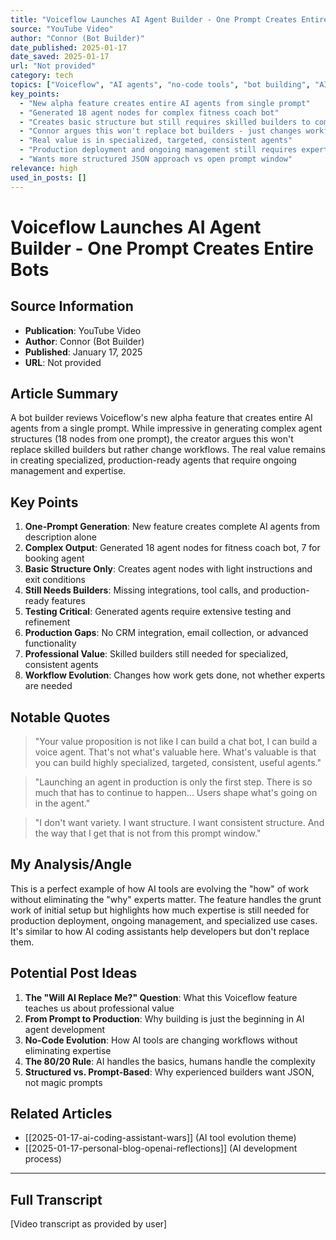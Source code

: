 ```yaml
---
title: "Voiceflow Launches AI Agent Builder - One Prompt Creates Entire Bots"
source: "YouTube Video"
author: "Connor (Bot Builder)"
date_published: 2025-01-17
date_saved: 2025-01-17
url: "Not provided"
category: tech
topics: ["Voiceflow", "AI agents", "no-code tools", "bot building", "AI automation"]
key_points: 
  - "New alpha feature creates entire AI agents from single prompt"
  - "Generated 18 agent nodes for complex fitness coach bot"
  - "Creates basic structure but still requires skilled builders to complete"
  - "Connor argues this won't replace bot builders - just changes workflow"
  - "Real value is in specialized, targeted, consistent agents"
  - "Production deployment and ongoing management still requires expertise"
  - "Wants more structured JSON approach vs open prompt window"
relevance: high
used_in_posts: []
---
```


# Voiceflow Launches AI Agent Builder - One Prompt Creates Entire Bots

## Source Information
- **Publication**: YouTube Video
- **Author**: Connor (Bot Builder)
- **Published**: January 17, 2025
- **URL**: Not provided

## Article Summary
A bot builder reviews Voiceflow's new alpha feature that creates entire AI agents from a single prompt. While impressive in generating complex agent structures (18 nodes from one prompt), the creator argues this won't replace skilled builders but rather change workflows. The real value remains in creating specialized, production-ready agents that require ongoing management and expertise.

## Key Points
1. **One-Prompt Generation**: New feature creates complete AI agents from description alone
2. **Complex Output**: Generated 18 agent nodes for fitness coach bot, 7 for booking agent
3. **Basic Structure Only**: Creates agent nodes with light instructions and exit conditions
4. **Still Needs Builders**: Missing integrations, tool calls, and production-ready features
5. **Testing Critical**: Generated agents require extensive testing and refinement
6. **Production Gaps**: No CRM integration, email collection, or advanced functionality
7. **Professional Value**: Skilled builders still needed for specialized, consistent agents
8. **Workflow Evolution**: Changes how work gets done, not whether experts are needed

## Notable Quotes
> "Your value proposition is not like I can build a chat bot, I can build a voice agent. That's not what's valuable here. What's valuable is that you can build highly specialized, targeted, consistent, useful agents."

> "Launching an agent in production is only the first step. There is so much that has to continue to happen... Users shape what's going on in the agent."

> "I don't want variety. I want structure. I want consistent structure. And the way that I get that is not from this prompt window."

## My Analysis/Angle
This is a perfect example of how AI tools are evolving the "how" of work without eliminating the "why" experts matter. The feature handles the grunt work of initial setup but highlights how much expertise is still needed for production deployment, ongoing management, and specialized use cases. It's similar to how AI coding assistants help developers but don't replace them.

## Potential Post Ideas
1. **The "Will AI Replace Me?" Question**: What this Voiceflow feature teaches us about professional value
2. **From Prompt to Production**: Why building is just the beginning in AI agent development
3. **No-Code Evolution**: How AI tools are changing workflows without eliminating expertise
4. **The 80/20 Rule**: AI handles the basics, humans handle the complexity
5. **Structured vs. Prompt-Based**: Why experienced builders want JSON, not magic prompts

## Related Articles
- [[2025-01-17-ai-coding-assistant-wars]] (AI tool evolution theme)
- [[2025-01-17-personal-blog-openai-reflections]] (AI development process)

---

## Full Transcript
[Video transcript as provided by user]